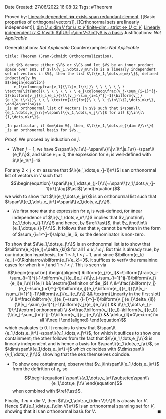 <div class="topSpace"></div>

Date Created: 27/06/2022 16:08:32
Tags: #Theorem

Proved by: [Linearly dependent $\Leftrightarrow$ exists span redundant element](Linearly%20dependent%20iff%20exists%20span%20redundant%20element.md), [[Basic properties of orthogonal vectors]], [[Orthonormal sets are linearly independent]], [$\dim U\leq\dim V$ for $U\subseteq V$ finite-dim.; strict $\Leftrightarrow$ $U\subset V$](Dimension%20of%20subspace%20less%20than%20dimension%20of%20vector%20space%20(finite-dim.;%20strict%20iff%20proper).md), [Linearly independent $U\subseteq V$ with $\l|U\r|=\dim V<\infty$ is a basis](Linearly%20independent%20set%20with%20same%20cardinality%20as%20dimension%20(finite)%20is%20a%20basis.md)
Justifications: _Not Applicable_

Generalizations: _Not Applicable_
Counterexamples: _Not Applicable_

``` ad-Theorem
title: Theorem (Gram-Schmidt Orthonormalization).

_Let $K$ denote either $\R$ or $\C$ and let $V$ be an inner product space over $K$. If $\l\{v_1,\dots,v_m\r\}$ is a linearly independent set of vectors in $V$, then the list $\l\{e_1,\dots,e_m\r\}$, defined inductively by_
$$\begin{equation}
    e_1\coloneqq\frac{v_1}{\l\|v_1\r\|}\ \ \ \ \ \ \ \ \textrm{\it{and}}\ \ \ \ \ \ \ \ e_j\coloneqq\frac{v_j-\sum_{i=1}^{j-1}\bilform{v_j}{e_i}e_i}{\l\|v_j-\sum_{i=1}^{j-1}\bilform{v_j}{e_i}e_i\r\|}\ \ \ \ \textrm{\it{for}}\ \ \ \ j\in\l\{2,\dots,m\r\},
\end{equation}$$
_is an orthonormal list of vectors in $V$ such that $\span\l\{e_1,\dots,e_j\r\}=\span\l\{v_1,\dots,v_j\r\}$ for all $j\in\l\{1,\dots,m\r\}$._

_In particular, if $m=\dim V$, then_ $\l\{e_1,\dots,e_{\dim V}\r\}$ _is an orthonormal basis for $V$._

```

_Proof_. We proceed by induction on $j$.
* When $j=1$, we have $\span\l\{v_1\r\}=\span\l\{\l\|v_1\r\|e_1\r\}=\span\l\{e_1\r\}$, and since $v_1\neq0$, the expression for $e_1$ is well-defined with $\l\|e_1\r\|=1$.

For any $2<j<m$, assume that $\l\{e_1,\dots,e_{j-1}\r\}$ is an orthonormal list of vectors in $V$ such that
$$\begin{equation}
    \span\l\{e_1,\dots,e_{j-1}\r\}=\span\l\{v_1,\dots,v_{j-1}\r\};\tag{$\ast$}
\end{equation}$$
we wish to show that $\l\{e_1,\dots,e_j\r\}$ is an orthonormal list such that $\span\l\{e_1,\dots,e_j\r\}=\span\l\{v_1,\dots,v_j\r\}$.
* We first note that the expression for $e_j$ is well-defined, for linear independence of $\l\{v_1,\dots,v_m\r\}$ implies that $v_j\not\in\l\{v_1,\dots,v_{j-1}\r\}$ and hence, by $\ref{\ast}$, that $v_j\not\in\l\{e_1,\dots,e_{j-1}\r\}$. It follows then that $v_j$ cannot be written in the form of $\sum_{i=1}^{j-1}\alpha_ie_i$, so the denominator is non-zero.

To show that $\l\{e_1,\dots,e_j\r\}$ is an orthonormal list is to show that $\bilform{e_k}{e_l}=\delta_{kl}$ for all $1\leq k,l\leq j$. But this is already true, by our induction hypothesis, for $1\leq k,l\leq j-1$, and since $\bilform{e_k}{e_l}=0\Rightarrow\bilform{e_l}{e_k}=0$, it suffices to verify the remaining cases for when $k=j$ and $1\leq l<j$. This is seen via
$$\begin{equation}
	\begin{aligned}
		\bilform{e_j}{e_l}&=\bilform{\frac{v_j-\sum_{i=1}^{j-1}\bilform{v_j}{e_i}e_i}{\l\|v_j-\sum_{i=1}^{j-1}\bilform{v_j}{e_i}e_i\r\|}}{e_l} && \textrm{Definition of $e_j$} \\
        &=\frac{\bilform{v_j}{e_l}-\sum_{i=1}^{j-1}\bilform{v_j}{e_i}\bilform{e_i}{e_l}}{\l\|v_j-\sum_{i=1}^{j-1}\bilform{v_j}{e_i}e_i\r\|} && \textrm{Linearity in the first slot} \\
        &=\frac{\bilform{v_j}{e_l}-\sum_{i=1}^{j-1}\bilform{v_j}{e_i}\delta_{il}}{\l\|v_j-\sum_{i=1}^{j-1}\bilform{v_j}{e_i}e_i\r\|} && \l\{e_1,\dots,e_{j-1}\r\}\textrm{ orthonormal} \\
        &=\frac{\bilform{v_j}{e_l}-\bilform{v_j}{e_l}}{\l\|v_j-\sum_{i=1}^{j-1}\bilform{v_j}{e_i}e_i\r\|} && \delta_{il}=0\textrm{ for all }i\neq l
	\end{aligned}
\end{equation}$$
which evaluates to $0$. It remains to show that $\span\l\{e_1,\dots,e_j\r\}=\span\l\{v_1,\dots,v_j\r\}$, for which it suffices to show one containment; the other follows from the fact that $\l\{e_1,\dots,e_j\r\}$ is linearly independent and is hence a basis for $\span\l\{e_1,\dots,e_j\r\}$, so $\dim\span\l\{e_1,\dots,e_j\r\}=j$ which coincides with $\dim\span\l\{v_1,\dots,v_j\r\}$, showing that the sets themselves coincide.
* To show one containment, observe that $v_j\in\span\l\{e_1,\dots,e_j\r\}$ from the definition of $e_j$, so
$$\begin{equation}
    \span\l\{v_1,\dots,v_j\r\}\subseteq\span\l\{e_1,\dots,e_j\r\}
\end{equation}$$
when combined with $\ref{\ast}$.

Finally, if $m=\dim V$, then $\l\{v_1,\dots,v_{\dim V}\r\}$ is a basis for $V$. Hence $\l\{e_1,\dots,e_{\dim V}\r\}$ is an orthonormal spanning set for $V$, showing that it is an orthonormal basis for $V$.<span style="float:right;">$\blacksquare$</span>

